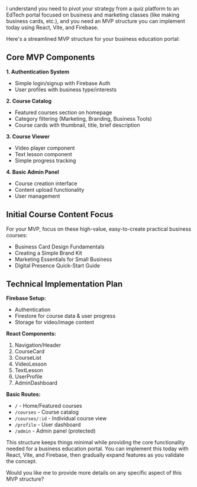 I understand you need to pivot your strategy from a quiz platform to an EdTech portal focused on business and marketing classes (like making business cards, etc.), and you need an MVP structure you can implement today using React, Vite, and Firebase.

Here's a streamlined MVP structure for your business education portal:

## Core MVP Components

**1. Authentication System**

- Simple login/signup with Firebase Auth
- User profiles with business type/interests

**2. Course Catalog**

- Featured courses section on homepage
- Category filtering (Marketing, Branding, Business Tools)
- Course cards with thumbnail, title, brief description

**3. Course Viewer**

- Video player component
- Text lesson component
- Simple progress tracking

**4. Basic Admin Panel**

- Course creation interface
- Content upload functionality
- User management

## Initial Course Content Focus

For your MVP, focus on these high-value, easy-to-create practical business courses:

- Business Card Design Fundamentals
- Creating a Simple Brand Kit
- Marketing Essentials for Small Business
- Digital Presence Quick-Start Guide

## Technical Implementation Plan

**Firebase Setup:**

- Authentication
- Firestore for course data & user progress
- Storage for video/image content

**React Components:**

1. Navigation/Header
2. CourseCard
3. CourseList
4. VideoLesson
5. TextLesson
6. UserProfile
7. AdminDashboard

**Basic Routes:**

- `/` - Home/Featured courses
- `/courses` - Course catalog
- `/courses/:id` - Individual course view
- `/profile` - User dashboard
- `/admin` - Admin panel (protected)

This structure keeps things minimal while providing the core functionality needed for a business education portal. You can implement this today with React, Vite, and Firebase, then gradually expand features as you validate the concept.

Would you like me to provide more details on any specific aspect of this MVP structure?